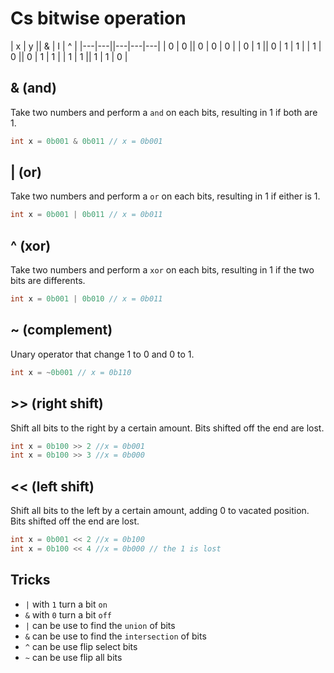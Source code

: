 # Cs bitwise operation

| x | y || & | I | ^ |
|---|---||---|---|---|
| 0 | 0 || 0 | 0 | 0 |
| 0 | 1 || 0 | 1 | 1 |
| 1 | 0 || 0 | 1 | 1 |
| 1 | 1 || 1 | 1 | 0 |

## & (and)

Take two numbers and perform a `and` on each bits, resulting in 1 if both are 1.

```c
int x = 0b001 & 0b011 // x = 0b001
```

## | (or)

Take two numbers and perform a `or` on each bits, resulting in 1 if either is 1.

```c
int x = 0b001 | 0b011 // x = 0b011
```

## ^ (xor)

Take two numbers and perform a `xor` on each bits, resulting in 1 if the two bits are differents.

```c
int x = 0b001 | 0b010 // x = 0b011
```

## ~ (complement)

Unary operator that change 1 to 0 and 0 to 1.

```c
int x = ~0b001 // x = 0b110
```

## >> (right shift)

Shift all bits to the right by a certain amount. Bits shifted off the end are lost.

```c
int x = 0b100 >> 2 //x = 0b001
int x = 0b100 >> 3 //x = 0b000
```
## << (left shift)

Shift all bits to the left by a certain amount, adding 0 to vacated position. Bits shifted off the end are lost.

```c
int x = 0b001 << 2 //x = 0b100
int x = 0b100 << 4 //x = 0b000 // the 1 is lost
```

## Tricks

- `|` with `1` turn a bit `on`
- `&` with `0` turn a bit `off`
- `|` can be use to find the `union` of bits
- `&` can be use to find the `intersection` of bits
- `^` can be use flip select bits
- `~` can be use flip all bits
 
